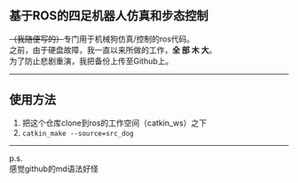 ## 基于ROS的四足机器人仿真和步态控制

<s>（我随便写的）</s>专门用于机械狗仿真/控制的ros代码。  
之前，由于硬盘故障，我一直以来所做的工作，**全 部 木 大**。  
为了防止悲剧重演，我把备份上传至Github上。

***

## 使用方法
1. 把这个仓库clone到ros的工作空间（catkin_ws）之下  
2. `catkin_make --source=src_dog`  

***

p.s.  
感觉github的md语法好怪


